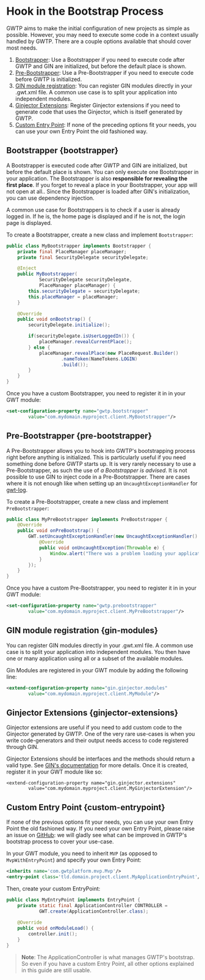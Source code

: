 # Hook in the Bootstrap Process

GWTP aims to make the initial configuration of new projects as simple as possible. However, you may need to execute some code in a context usually handled by GWTP. There are a couple options available that should cover most needs.

1. [Bootstrapper](#bootstrapper): Use a Bootstrapper if you need to execute code after GWTP and GIN are initialized, but before the default place is shown.
1. [Pre-Bootstrapper](#pre-bootstrapper): Use a Pre-Bootstrapper if you need to execute code before GWTP is initialized.
1. [GIN module registration](#gin-modules): You can register GIN modules directly in your .gwt.xml file. A common use case is to split your application into independent modules.
1. [Ginjector Extensions](#ginjector-extensions): Register Ginjector extensions if you need to generate code that uses the Ginjector, which is itself generated by GWTP.
1. [Custom Entry Point](#custom-entrypoint): If none of the preceding options fit your needs, you can use your own Entry Point the old fashioned way.

## Bootstrapper {bootstrapper}
A Bootstrapper is executed code after GWTP and GIN are initialized, but before the default place is shown. You can only execute one Bootstrapper in your application. The Bootstrapper is also **responsible for revealing the first place**. If you forget to reveal a place in your Bootstrapper, your app will not open at all.. Since the Bootstrapper is loaded after GIN's initialization, you can use dependency injection.

A common use case for Bootstrappers is to check if a user is already logged in. If he is, the home page is displayed and if he is not, the login page is displayed.

To create a Bootstrapper, create a new class and implement `Bootstrapper`:

```java
public class MyBootstrapper implements Bootstrapper {
    private final PlaceManager placeManager;
    private final SecurityDelegate securityDelegate;

    @Inject
    public MyBootstrapper(
            SecurityDelegate securityDelegate,
            PlaceManager placeManager) {
        this.securityDelegate = securityDelegate;
        this.placeManager = placeManager;
    }

    @Override
    public void onBootstrap() {
        securityDelegate.initialize();

        if(securityDelegate.isUserLoggedIn()) {
            placeManager.revealCurrentPlace();
        } else {
            placeManager.revealPlace(new PlaceRequest.Builder()
                    .nameToken(NameTokens.LOGIN)
                    .build());
        }
    }
}
```

Once you have a custom Bootstrapper, you need to register it in in your GWT module:

```xml
<set-configuration-property name="gwtp.bootstrapper"
        value="com.mydomain.myproject.client.MyBootstrapper"/>
```

## Pre-Bootstrapper {pre-bootstrapper}
A Pre-Bootstrapper allows you to hook into GWTP's bootstrapping process right before anything is initialized. This is particularly useful if you need something done before GWTP starts up. It is very rarely necessary to use a Pre-Bootstrapper, as such the use of *a Bootstrapper is advised*. It is not possible to use GIN to inject code in a Pre-Bootstrapper. There are cases where it is not enough like when setting up an `UncaughtExceptionHandler` for [gwt-log](https://github.com/fredsa/gwt-log/wiki/GettingStarted#setup-an-uncaughtexceptionhandler).

To create a Pre-Bootstrapper, create a new class and implement `PreBootstrapper`:

```java
public class MyPreBootstrapper implements PreBootstrapper {
    @Override
    public void onPreBootstrap() {
        GWT.setUncaughtExceptionHandler(new UncaughtExceptionHandler() {
            @Override
            public void onUncaughtException(Throwable e) {
                Window.alert("There was a problem loading your application");
            }
        });
    }
}
```

Once you have a custom Pre-Bootstrapper, you need to register it in in your GWT module:

```xml
<set-configuration-property name="gwtp.prebootstrapper"
        value="com.mydomain.myproject.client.MyPreBootstrapper"/>
```

## GIN module registration {gin-modules}
You can register GIN modules directly in your .gwt.xml file. A common use case is to split your application into independent modules. You then have one or many application using all or a subset of the available modules.

Gin Modules are registered in your GWT module by adding the following line:

```xml
<extend-configuration-property name="gin.ginjector.modules"
        value="com.mydomain.myproject.client.MyModule"/>
```

## Ginjector Extensions {ginjector-extensions}
Ginjector extensions are useful if you need to add custom code to the Ginjector generated by GWTP. One of the very rare use-cases is when you write code-generators and their output needs access to code registered through GIN.

Ginjector Extensions should be interfaces and the methods should return a valid type. See [GIN's documentation](https://code.google.com/p/google-gin/wiki/GinTutorial#Step_2._Defining_the_Ginjector) for more details. Once it is created, register it in your GWT module like so:

```
<extend-configuration-property name="gin.ginjector.extensions"
        value="com.mydomain.myproject.client.MyGinjectorExtension"/>
```

## Custom Entry Point {custom-entrypoint}
If none of the previous options fit your needs, you can use your own Entry Point the old fashioned way. If you need your own Entry Point, please raise an issue on [GitHub](): we will gladly see what can be improved in GWTP's bootstrap process to cover your use-case. 

In your GWT module, you need to inherit `MVP` (as opposed to `MvpWithEntryPoint`) and specify your own Entry Point:

```xml
<inherits name='com.gwtplatform.mvp.Mvp'/>
<entry-point class='tld.domain.project.client.MyApplicationEntryPoint'/>
```

Then, create your custom EntryPoint:

```java
public class MyEntryPoint implements EntryPoint {
    private static final ApplicationController CONTROLLER =
            GWT.create(ApplicationController.class);
    
    @Override
    public void onModuleLoad() {
        controller.init();
    }
}
```

> **Note**: The ApplicationController is what manages GWTP's bootstrap. So even if you have a custom Entry Point, all other options explained in this guide are still usable.
